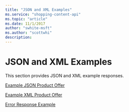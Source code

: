 ```yaml
---
title: "JSON and XML Examples"
ms.service: "shopping-content-api"
ms.topic: "article"
ms.date: 11/1/2017
author: "swhite-msft"
ms.author: "scottwhi"
description: 
---
```

# JSON and XML Examples
This section provides JSON and XML example responses.

[Example JSON Product Offer](../shopping-content/example-json-product-offer.md)  

[Example XML Product Offer](../shopping-content/example-xml-product-offer.md)  

[Error Response Example](../shopping-content/error-response-example.md)  

